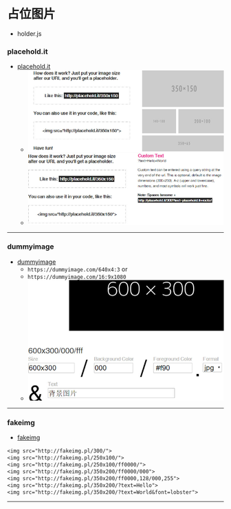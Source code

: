 # 占位图片
* holder.js


### placehold.it
- [placehold.it](http://placehold.it/)
	+ ![placehold](placehold.jpg)
	+ ![placehold-text](placehold-text.jpg)

---

### dummyimage
- [dummyimage](https://dummyimage.com/)
	+ `https://dummyimage.com/640x4:3` or 
	+ `https://dummyimage.com/16:9x1080`
	+ ![dummyimage](dummy.jpg)
---

### fakeimg
- [fakeimg](http://fakeimg.pl/)
```
<img src="http://fakeimg.pl/300/">
<img src="http://fakeimg.pl/250x100/">
<img src="http://fakeimg.pl/250x100/ff0000/">
<img src="http://fakeimg.pl/350x200/ff0000/000">
<img src="http://fakeimg.pl/350x200/ff0000,128/000,255">
<img src="http://fakeimg.pl/350x200/?text=Hello">
<img src="http://fakeimg.pl/350x200/?text=World&font=lobster">
```
---
